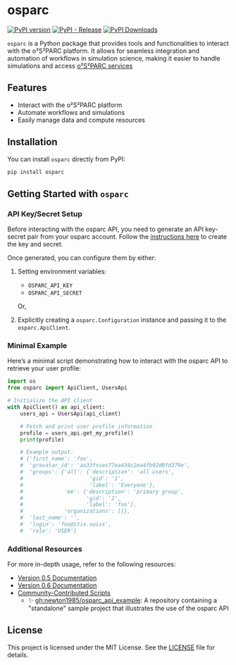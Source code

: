 # osparc

[![PyPI version](https://img.shields.io/pypi/v/osparc)](https://pypi.org/project/osparc/)
[![PyPI - Release](https://img.shields.io/pypi/status/osparc)](https://pypi.org/project/osparc/#history)
[![PyPI Downloads](https://img.shields.io/pypi/dm/osparc)](https://pypi.org/project/osparc/)

`osparc` is a Python package that provides tools and functionalities to interact with the o²S²PARC platform. It allows for seamless integration and automation of workflows in simulation science, making it easier to handle simulations and access [o²S²PARC services](https://github.com/ITISFoundation/osparc-simcore)

## Features

- Interact with the o²S²PARC platform
- Automate workflows and simulations
- Easily manage data and compute resources

## Installation

You can install `osparc` directly from PyPI:

```bash
pip install osparc
```

## Getting Started with `osparc`

### API Key/Secret Setup

Before interacting with the osparc API, you need to generate an API key-secret pair from your osparc account. Follow the [instructions here](https://docs.osparc.io/#/docs/platform_introduction/user_setup/security_details?id=generating-o%c2%b2s%c2%b2parc-tokens) to create the key and secret.

Once generated, you can configure them by either:

1. Setting environment variables:
   - `OSPARC_API_KEY`
   - `OSPARC_API_SECRET`

   Or,

2. Explicitly creating a `osparc.Configuration` instance and passing it to the `osparc.ApiClient`.

### Minimal Example

Here’s a minimal script demonstrating how to interact with the osparc API to retrieve your user profile:

```python
import os
from osparc import ApiClient, UsersApi

# Initialize the API client
with ApiClient() as api_client:
    users_api = UsersApi(api_client)

    # Fetch and print user profile information
    profile = users_api.get_my_profile()
    print(profile)

    # Example output:
    # {'first_name': 'foo',
    #  'gravatar_id': 'aa33fssec77ea434c2ea4fb92d0fd379e',
    #  'groups': {'all': {'description': 'all users',
    #                     'gid': '1',
    #                     'label': 'Everyone'},
    #             'me': {'description': 'primary group',
    #                    'gid': '2',
    #                    'label': 'foo'},
    #             'organizations': []},
    #  'last_name': '',
    #  'login': 'foo@itis.swiss',
    #  'role': 'USER'}
```

### Additional Resources

For more in-depth usage, refer to the following resources:

- [Version 0.5 Documentation](clients/python/docs/v0.5.0/README.md)
- [Version 0.6 Documentation](clients/python/docs/v0.6.0/README.md)
- [Community-Contributed Scripts](https://github.com/topics/osparc-python)
  - ✨ [gh:newton1985/osparc_api_example](https://github.com/newton1985/osparc_api_example): A repository containing a "standalone" sample project that illustrates the use of the osparc API

## License

This project is licensed under the MIT License. See the [LICENSE](./LICENSE) file for details.
